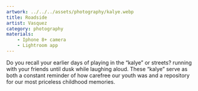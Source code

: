 ```yaml
---
artwork: ../../../assets/photography/kalye.webp
title: Roadside
artist: Vasquez
category: photography
materials:
    - Iphone 8+ camera
    - Lightroom app
---
```


Do you recall your earlier days of playing in the “kalye” or streets? running with your friends until dusk while laughing aloud. These “kalye” serve as both a constant reminder of how carefree our youth was and a repository for our most priceless childhood memories.
